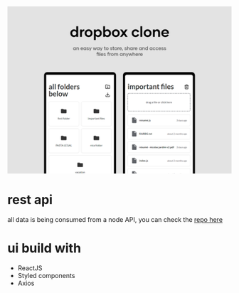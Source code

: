 ![an easy way to store, share and access files from anywhere](https://github.com/emkis/dropbox-clone/blob/master/.github/dropbox-clone-banner.png?raw=true)

# rest api
all data is being consumed from a node API, you can check the [repo here](https://github.com/emkis/dropbox-clone-backend)

# ui build with
- ReactJS
- Styled components
- Axios

